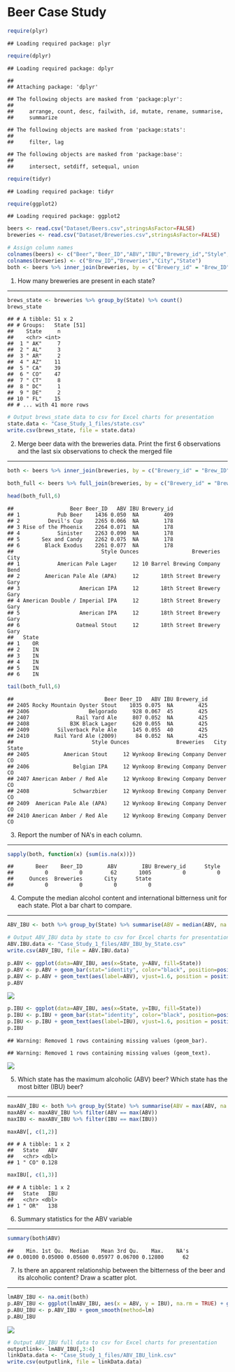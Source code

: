 Beer Case Study
================

``` r
require(plyr)
```

    ## Loading required package: plyr

``` r
require(dplyr)
```

    ## Loading required package: dplyr

    ## 
    ## Attaching package: 'dplyr'

    ## The following objects are masked from 'package:plyr':
    ## 
    ##     arrange, count, desc, failwith, id, mutate, rename, summarise,
    ##     summarize

    ## The following objects are masked from 'package:stats':
    ## 
    ##     filter, lag

    ## The following objects are masked from 'package:base':
    ## 
    ##     intersect, setdiff, setequal, union

``` r
require(tidyr)
```

    ## Loading required package: tidyr

``` r
require(ggplot2)
```

    ## Loading required package: ggplot2

``` r
beers <- read.csv("Dataset/Beers.csv",stringsAsFactor=FALSE)
breweries <- read.csv("Dataset/Breweries.csv",stringsAsFactor=FALSE)

# Assign column names
colnames(beers) <- c("Beer","Beer_ID","ABV","IBU","Brewery_id","Style","Ounces")
colnames(breweries) <- c("Brew_ID","Breweries","City","State")
both <- beers %>% inner_join(breweries, by = c("Brewery_id" = "Brew_ID"))
```

1. How many breweries are present in each state?
------------------------------------------------

``` r
brews_state <- breweries %>% group_by(State) %>% count()
brews_state
```

    ## # A tibble: 51 x 2
    ## # Groups:   State [51]
    ##    State     n
    ##    <chr> <int>
    ##  1 " AK"     7
    ##  2 " AL"     3
    ##  3 " AR"     2
    ##  4 " AZ"    11
    ##  5 " CA"    39
    ##  6 " CO"    47
    ##  7 " CT"     8
    ##  8 " DC"     1
    ##  9 " DE"     2
    ## 10 " FL"    15
    ## # ... with 41 more rows

``` r
# Output brews_state data to csv for Excel charts for presentation
state.data <- "Case_Study_1_files/state.csv"
write.csv(brews_state, file = state.data)
```

2. Merge beer data with the breweries data. Print the first 6 observations and the last six observations to check the merged file
---------------------------------------------------------------------------------------------------------------------------------

``` r
both <- beers %>% inner_join(breweries, by = c("Brewery_id" = "Brew_ID"))

both_full <- beers %>% full_join(breweries, by = c("Brewery_id" = "Brew_ID"))

head(both_full,6)
```

    ##                  Beer Beer_ID   ABV IBU Brewery_id
    ## 1            Pub Beer    1436 0.050  NA        409
    ## 2         Devil's Cup    2265 0.066  NA        178
    ## 3 Rise of the Phoenix    2264 0.071  NA        178
    ## 4            Sinister    2263 0.090  NA        178
    ## 5       Sex and Candy    2262 0.075  NA        178
    ## 6        Black Exodus    2261 0.077  NA        178
    ##                            Style Ounces                 Breweries City
    ## 1            American Pale Lager     12 10 Barrel Brewing Company Bend
    ## 2        American Pale Ale (APA)     12       18th Street Brewery Gary
    ## 3                   American IPA     12       18th Street Brewery Gary
    ## 4 American Double / Imperial IPA     12       18th Street Brewery Gary
    ## 5                   American IPA     12       18th Street Brewery Gary
    ## 6                  Oatmeal Stout     12       18th Street Brewery Gary
    ##   State
    ## 1    OR
    ## 2    IN
    ## 3    IN
    ## 4    IN
    ## 5    IN
    ## 6    IN

``` r
tail(both_full,6)
```

    ##                             Beer Beer_ID   ABV IBU Brewery_id
    ## 2405 Rocky Mountain Oyster Stout    1035 0.075  NA        425
    ## 2406                   Belgorado     928 0.067  45        425
    ## 2407               Rail Yard Ale     807 0.052  NA        425
    ## 2408             B3K Black Lager     620 0.055  NA        425
    ## 2409         Silverback Pale Ale     145 0.055  40        425
    ## 2410        Rail Yard Ale (2009)      84 0.052  NA        425
    ##                         Style Ounces               Breweries   City State
    ## 2405           American Stout     12 Wynkoop Brewing Company Denver    CO
    ## 2406              Belgian IPA     12 Wynkoop Brewing Company Denver    CO
    ## 2407 American Amber / Red Ale     12 Wynkoop Brewing Company Denver    CO
    ## 2408              Schwarzbier     12 Wynkoop Brewing Company Denver    CO
    ## 2409  American Pale Ale (APA)     12 Wynkoop Brewing Company Denver    CO
    ## 2410 American Amber / Red Ale     12 Wynkoop Brewing Company Denver    CO

3. Report the number of NA's in each column.
--------------------------------------------

``` r
sapply(both, function(x) {sum(is.na(x))})
```

    ##       Beer    Beer_ID        ABV        IBU Brewery_id      Style 
    ##          0          0         62       1005          0          0 
    ##     Ounces  Breweries       City      State 
    ##          0          0          0          0

4. Compute the median alcohol content and international bitterness unit for each state. Plot a bar chart to compare.
--------------------------------------------------------------------------------------------------------------------

``` r
ABV_IBU <- both %>% group_by(State) %>% summarise(ABV = median(ABV, na.rm = TRUE), IBU = median(IBU, na.rm = TRUE))

# Output ABV_IBU data by state to csv for Excel charts for presentation
ABV.IBU.data <- "Case_Study_1_files/ABV_IBU_by_State.csv"
write.csv(ABV_IBU, file = ABV.IBU.data)

p.ABV <- ggplot(data=ABV_IBU, aes(x=State, y=ABV, fill=State))
p.ABV <- p.ABV + geom_bar(stat="identity", color="black", position=position_dodge())+theme_minimal()
p.ABV <- p.ABV + geom_text(aes(label=ABV), vjust=1.6, position = position_dodge(0.9), size=2.5)
p.ABV
```

![](Case_Study_1_files/figure-markdown_github/Question_4-1.png)

``` r
p.IBU <- ggplot(data=ABV_IBU, aes(x=State, y=IBU, fill=State))
p.IBU <- p.IBU + geom_bar(stat="identity", color="black", position=position_dodge())+theme_minimal()
p.IBU <- p.IBU + geom_text(aes(label=IBU), vjust=1.6, position = position_dodge(0.9), size=2.5)
p.IBU
```

    ## Warning: Removed 1 rows containing missing values (geom_bar).

    ## Warning: Removed 1 rows containing missing values (geom_text).

![](Case_Study_1_files/figure-markdown_github/Question_4-2.png)

5. Which state has the maximum alcoholic (ABV) beer? Which state has the most bitter (IBU) beer?
------------------------------------------------------------------------------------------------

``` r
maxABV_IBU <- both %>% group_by(State) %>% summarise(ABV = max(ABV, na.rm = TRUE), IBU = max(IBU, na.rm = TRUE))
maxABV <- maxABV_IBU %>% filter(ABV == max(ABV))
maxIBU <- maxABV_IBU %>% filter(IBU == max(IBU))

maxABV[, c(1,2)]
```

    ## # A tibble: 1 x 2
    ##   State   ABV
    ##   <chr> <dbl>
    ## 1 " CO" 0.128

``` r
maxIBU[, c(1,3)]
```

    ## # A tibble: 1 x 2
    ##   State   IBU
    ##   <chr> <dbl>
    ## 1 " OR"   138

6. Summary statistics for the ABV variable
------------------------------------------

``` r
summary(both$ABV)
```

    ##    Min. 1st Qu.  Median    Mean 3rd Qu.    Max.    NA's 
    ## 0.00100 0.05000 0.05600 0.05977 0.06700 0.12800      62

7. Is there an apparent relationship between the bitterness of the beer and its alcoholic content? Draw a scatter plot.
-----------------------------------------------------------------------------------------------------------------------

``` r
lmABV_IBU <- na.omit(both)
p.ABV_IBU <- ggplot(lmABV_IBU, aes(x = ABV, y = IBU), na.rm = TRUE) + geom_point(na.rm = TRUE) + geom_rug() 
p.ABU_IBU <- p.ABV_IBU + geom_smooth(method=lm)
p.ABU_IBU
```

![](Case_Study_1_files/figure-markdown_github/Question_7-1.png)

``` r
# Output ABV_IBU full data to csv for Excel charts for presentation
outputlink<- lmABV_IBU[,3:4]
linkData.data <- "Case_Study_1_files/ABV_IBU_link.csv"
write.csv(outputlink, file = linkData.data)
```
